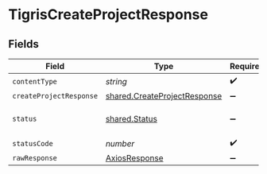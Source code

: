 # TigrisCreateProjectResponse


## Fields

| Field                                                                        | Type                                                                         | Required                                                                     | Description                                                                  |
| ---------------------------------------------------------------------------- | ---------------------------------------------------------------------------- | ---------------------------------------------------------------------------- | ---------------------------------------------------------------------------- |
| `contentType`                                                                | *string*                                                                     | :heavy_check_mark:                                                           | N/A                                                                          |
| `createProjectResponse`                                                      | [shared.CreateProjectResponse](../../models/shared/createprojectresponse.md) | :heavy_minus_sign:                                                           | OK                                                                           |
| `status`                                                                     | [shared.Status](../../models/shared/status.md)                               | :heavy_minus_sign:                                                           | Default error response                                                       |
| `statusCode`                                                                 | *number*                                                                     | :heavy_check_mark:                                                           | N/A                                                                          |
| `rawResponse`                                                                | [AxiosResponse](https://axios-http.com/docs/res_schema)                      | :heavy_minus_sign:                                                           | N/A                                                                          |